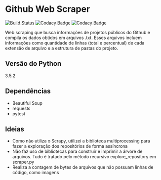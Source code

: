 # Github Web Scraper

[![Build Status](https://travis-ci.com/jorgimello/github-web-scraper.svg?branch=master)](https://travis-ci.com/jorgimello/github-web-scraper)
[![Codacy Badge](https://api.codacy.com/project/badge/Grade/16f28c79be014c7bb40557ecaf4de161)](https://www.codacy.com/app/jorgimello/github-web-scraper?utm_source=github.com&amp;utm_medium=referral&amp;utm_content=jorgimello/github-web-scraper&amp;utm_campaign=Badge_Grade)
[![Codacy Badge](https://api.codacy.com/project/badge/Coverage/16f28c79be014c7bb40557ecaf4de161)](https://www.codacy.com/app/jorgimello/github-web-scraper?utm_source=github.com&utm_medium=referral&utm_content=jorgimello/github-web-scraper&utm_campaign=Badge_Coverage)

Web scraping que busca informações de projetos públicos do Github e compila os dados obtidos em arquivos .txt. Esses arquivos incluem informações como quantidade de linhas (total e percentual) de cada extensão de arquivo e a estrutura de pastas do projeto.

## Versão do Python
3.5.2

## Dependências
- Beautiful Soup
- requests
- pytest

## Ideias
- Como não utiliza o Scrapy, utilizei a biblioteca multiprocessing para fazer a exploração dos repositórios de forma assíncrona
- Não faz uso de bibliotecas para construir e imprimir a árvore de arquivos. Tudo é tratado pelo método recursivo explore_repository em scraper.py
- Realiza a contagem de bytes de arquivos que não possuam linhas de código, como imagens